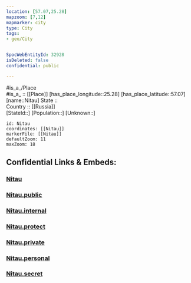 ```yaml
---
location: [57.07,25.28] 
mapzoom: [7,12] 
mapmarker: city 
type: City
tags:
- geo/City


SpocWebEntityId: 32928
isDeleted: false
confidential: public

---
```

#is_a_/Place  
#is_a_ :: [[Place]] 
[has_place_longitude::25.28] 
[has_place_latitude::57.07] 
[name::Nitau] 
State ::  
Country :: [[Russia]]  
[StateId::] 
[Population::] 
[Unknown::] 


```leaflet
id: Nitau
coordinates: [[Nitau]] 
markerFile: [[Nitau]] 
defaultZoom: 11 
maxZoom: 18
```


## Confidential Links & Embeds: 

### [Nitau](/_Standards/Earth/Continent/Europe/Europe~North/Latvia/Counties/Amatas/City/Nitau.md) 

### [Nitau.public](/_public/Earth/Continent/Europe/Europe~North/Latvia/Counties/Amatas/City/Nitau.public.md) 

### [Nitau.internal](/_internal/Earth/Continent/Europe/Europe~North/Latvia/Counties/Amatas/City/Nitau.internal.md) 

### [Nitau.protect](/_protect/Earth/Continent/Europe/Europe~North/Latvia/Counties/Amatas/City/Nitau.protect.md) 

### [Nitau.private](/_private/Earth/Continent/Europe/Europe~North/Latvia/Counties/Amatas/City/Nitau.private.md) 

### [Nitau.personal](/_personal/Earth/Continent/Europe/Europe~North/Latvia/Counties/Amatas/City/Nitau.personal.md) 

### [Nitau.secret](/_secret/Earth/Continent/Europe/Europe~North/Latvia/Counties/Amatas/City/Nitau.secret.md)


